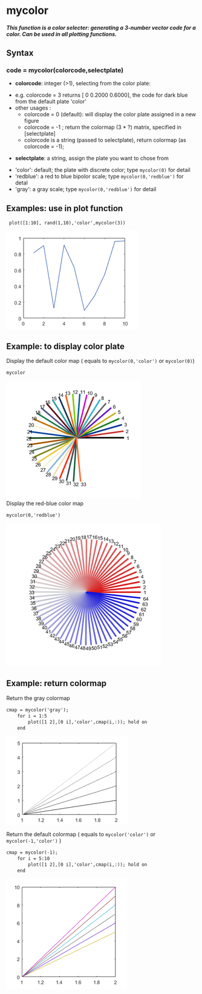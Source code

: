 # mycolor

##### This function is a color selecter: generating a 3-number vector code for a color. Can be used in all plotting functions.


## Syntax

### code = mycolor(colorcode,selectplate)

*  **colorcode**: integer (>1), selecting from the color plate: 
  + e.g. colorcode = 3 returns [ 0 0.2000 0.6000], the code for dark blue from the default plate 'color'
  + other usages :     
     * colorcode = 0 (default): will display the color plate assigned in a new figure
     * colorcode = -1 ; return the colormap (3 * ?) matrix, specified in [selectplate]
     * colorcode is a string (passed to selectplate), return colormap (as colorcode = -1);  
* **selectplate**: a string, assign the plate you want to chose from
 +  'color': default; the plate with discrete color; type `mycolor(0)` for detail
 +  'redblue': a red to blue bipolor scale; type `mycolor(0,'redblue')` for detal
 +  'gray': a gray scale; type `mycolor(0,'redblue')` for detail



## Examples: use in plot function

     plot([1:10], rand(1,10),'color',mycolor(3))
 ![plot1](images/mycolor_1.png)        

## Example: to display color plate

Display the default color map ( equals to `mycolor(0,'color')` or `mycolor(0)`)

    mycolor   
 ![plot2](images/mycolor_2.png)    
Display the red-blue color map
 
    mycolor(0,'redblue')
 ![plot3](images/mycolor_3.png) 

## Example: return colormap

Return the gray colormap
	
	cmap = mycolor('gray');
    	for i = 1:5
        	plot([1 2],[0 i],'color',cmap(i,:)); hold on
    	end

 ![plot4](images/mycolor_4.png)
 
Return the default colormap ( equals to `mycolor('color')` or  `mycolor(-1,'color')` )
	
	cmap = mycolor(-1);
    	for i = 5:10
        	plot([1 2],[0 i],'color',cmap(i,:)); hold on
    	end

 ![plot5](images/mycolor_5.png) 